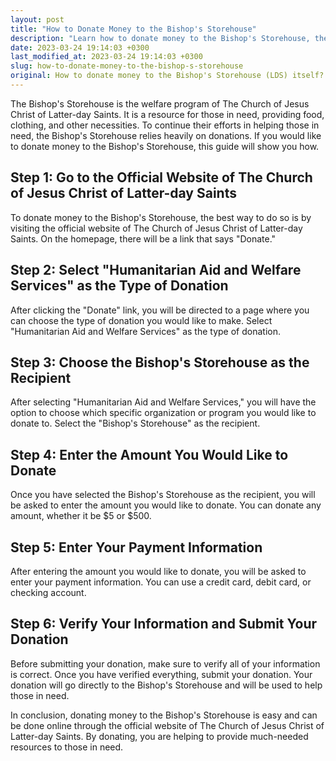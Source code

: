 ```yaml
---
layout: post
title: "How to Donate Money to the Bishop's Storehouse"
description: "Learn how to donate money to the Bishop's Storehouse, the welfare program of The Church of Jesus Christ of Latter-day Saints."
date: 2023-03-24 19:14:03 +0300
last_modified_at: 2023-03-24 19:14:03 +0300
slug: how-to-donate-money-to-the-bishop-s-storehouse
original: How to donate money to the Bishop's Storehouse (LDS) itself?
---
```

The Bishop's Storehouse is the welfare program of The Church of Jesus Christ of Latter-day Saints. It is a resource for those in need, providing food, clothing, and other necessities. To continue their efforts in helping those in need, the Bishop's Storehouse relies heavily on donations. If you would like to donate money to the Bishop's Storehouse, this guide will show you how.

## Step 1: Go to the Official Website of The Church of Jesus Christ of Latter-day Saints

To donate money to the Bishop's Storehouse, the best way to do so is by visiting the official website of The Church of Jesus Christ of Latter-day Saints. On the homepage, there will be a link that says "Donate."

## Step 2: Select "Humanitarian Aid and Welfare Services" as the Type of Donation

After clicking the "Donate" link, you will be directed to a page where you can choose the type of donation you would like to make. Select "Humanitarian Aid and Welfare Services" as the type of donation.

## Step 3: Choose the Bishop's Storehouse as the Recipient

After selecting "Humanitarian Aid and Welfare Services," you will have the option to choose which specific organization or program you would like to donate to. Select the "Bishop's Storehouse" as the recipient.

## Step 4: Enter the Amount You Would Like to Donate

Once you have selected the Bishop's Storehouse as the recipient, you will be asked to enter the amount you would like to donate. You can donate any amount, whether it be $5 or $500.

## Step 5: Enter Your Payment Information

After entering the amount you would like to donate, you will be asked to enter your payment information. You can use a credit card, debit card, or checking account.

## Step 6: Verify Your Information and Submit Your Donation

Before submitting your donation, make sure to verify all of your information is correct. Once you have verified everything, submit your donation. Your donation will go directly to the Bishop's Storehouse and will be used to help those in need.

In conclusion, donating money to the Bishop's Storehouse is easy and can be done online through the official website of The Church of Jesus Christ of Latter-day Saints. By donating, you are helping to provide much-needed resources to those in need.